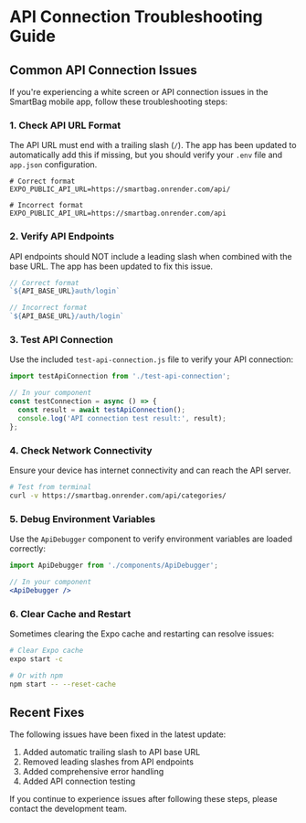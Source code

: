# API Connection Troubleshooting Guide

## Common API Connection Issues

If you're experiencing a white screen or API connection issues in the SmartBag mobile app, follow these troubleshooting steps:

### 1. Check API URL Format

The API URL must end with a trailing slash (`/`). The app has been updated to automatically add this if missing, but you should verify your `.env` file and `app.json` configuration.

```
# Correct format
EXPO_PUBLIC_API_URL=https://smartbag.onrender.com/api/

# Incorrect format
EXPO_PUBLIC_API_URL=https://smartbag.onrender.com/api
```

### 2. Verify API Endpoints

API endpoints should NOT include a leading slash when combined with the base URL. The app has been updated to fix this issue.

```javascript
// Correct format
`${API_BASE_URL}auth/login`

// Incorrect format
`${API_BASE_URL}/auth/login`
```

### 3. Test API Connection

Use the included `test-api-connection.js` file to verify your API connection:

```javascript
import testApiConnection from './test-api-connection';

// In your component
const testConnection = async () => {
  const result = await testApiConnection();
  console.log('API connection test result:', result);
};
```

### 4. Check Network Connectivity

Ensure your device has internet connectivity and can reach the API server.

```bash
# Test from terminal
curl -v https://smartbag.onrender.com/api/categories/
```

### 5. Debug Environment Variables

Use the `ApiDebugger` component to verify environment variables are loaded correctly:

```jsx
import ApiDebugger from './components/ApiDebugger';

// In your component
<ApiDebugger />
```

### 6. Clear Cache and Restart

Sometimes clearing the Expo cache and restarting can resolve issues:

```bash
# Clear Expo cache
expo start -c

# Or with npm
npm start -- --reset-cache
```

## Recent Fixes

The following issues have been fixed in the latest update:

1. Added automatic trailing slash to API base URL
2. Removed leading slashes from API endpoints
3. Added comprehensive error handling
4. Added API connection testing

If you continue to experience issues after following these steps, please contact the development team.